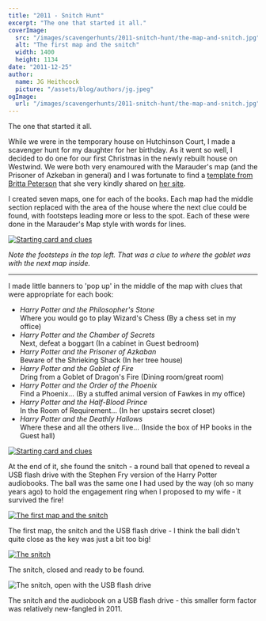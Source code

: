 ```yaml
---
title: "2011 - Snitch Hunt"
excerpt: "The one that started it all."
coverImage:
  src: "/images/scavengerhunts/2011-snitch-hunt/the-map-and-snitch.jpg"
  alt: "The first map and the snitch"
  width: 1400
  height: 1134
date: "2011-12-25"
author:
  name: JG Heithcock
  picture: "/assets/blog/authors/jg.jpeg"
ogImage:
  url: "/images/scavengerhunts/2011-snitch-hunt/the-map-and-snitch.jpg"
---
```


The one that started it all.

While we were in the temporary house on Hutchinson Court, I made a scavenger hunt for my daughter for her birthday. As it went so well, I decided to do one for our first Christmas in the newly rebuilt house on Westwind. We were both very enamoured with the Marauder's map (and the Prisoner of Azkeban in general) and I was fortunate to find a [template from Britta Peterson](http://www.brittablvd.com/wizards/Year6/prep/map/mapnp.html) that she very kindly shared on [her site](http://www.britta.com/).

I created seven maps, one for each of the books. Each map had the middle section replaced with the area of the house where the next clue could be found, with footsteps leading more or less to the spot. Each of these were done in the Marauder's Map style with words for lines.

<a href="/images/scavengerhunts/2011-snitch-hunt/map.png">
<img src="/images/scavengerhunts/2011-snitch-hunt/map.png" class="mapBorder parchment" alt="Starting card and clues" />
</a>

_Note the footsteps in the top left. That was a clue to where the goblet was with the next map inside._

---

I made little banners to 'pop up' in the middle of the map with clues that were appropriate for each book:

- _Harry Potter and the Philosopher's Stone_ <br/> Where you would go to play Wizard's Chess (By a chess set in my office)
- _Harry Potter and the Chamber of Secrets_ <br/> Next, defeat a boggart (In a cabinet in Guest bedroom)
- _Harry Potter and the Prisoner of Azkaban_ <br/> Beware of the Shrieking Shack (In her tree house)
- _Harry Potter and the Goblet of Fire_ <br/> Dring from a Goblet of Dragon's Fire (Dining room/great room)
- _Harry Potter and the Order of the Phoenix_ <br/> Find a Phoenix... (By a stuffed animal version of Fawkes in my office)
- _Harry Potter and the Half-Blood Prince_ <br/> In the Room of Requirement... (In her upstairs secret closet)
- _Harry Potter and the Deathly Hallows_ <br/> Where these and all the others live... (Inside the box of HP books in the Guest hall)

<a href="/images/scavengerhunts/2011-snitch-hunt/clues.png">
<img src="/images/scavengerhunts/2011-snitch-hunt/clues.png" alt="Starting card and clues" class="mapBorder parchment" />
</a>

At the end of it, she found the snitch - a round ball that opened to reveal a USB flash drive with the Stephen Fry version of the Harry Potter audiobooks. The ball was the same one I had used by the way (oh so many years ago) to hold the engagement ring when I proposed to my wife - it survived the fire!

<a href="/images/scavengerhunts/2011-snitch-hunt/the-map-and-snitch.jpg">
<img src="/images/scavengerhunts/2011-snitch-hunt/the-map-and-snitch.jpg" class="mapBorder" alt="The first map and the snitch" />
</a>

The first map, the snitch and the USB flash drive - I think the ball didn't quite close as the key was just a bit too big!

<a href="/images/scavengerhunts/2011-snitch-hunt/the-snitch-closed.jpg">
<img src="/images/scavengerhunts/2011-snitch-hunt/the-snitch-closed.jpg" class="mapBorder" alt="The snitch" />
</a>

The snitch, closed and ready to be found.

<img src="/images/scavengerhunts/2011-snitch-hunt/the-snitch-open.jpg" class="mapBorder" alt="The snitch, open with the USB flash drive" />

The snitch and the audiobook on a USB flash drive - this smaller form factor was relatively new-fangled in 2011.
